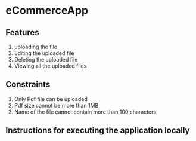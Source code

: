 # eCommerceApp

## Features

1. uploading the file
2. Editing the uploaded file
3. Deleting the uploaded file
4. Viewing all the uploaded files

## Constraints

1. Only Pdf file can be uploaded
2. Pdf size cannot be more than 1MB
3. Name of the file cannot contain more than 100 characters

## Instructions for executing the application locally

